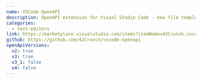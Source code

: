 ```yaml
---
name: VSCode OpenAPI
description: OpenAPI extension for Visual Studio Code - new file templates, navigation, intellisense, code snippets.
categories:
  - text-editors
link: https://marketplace.visualstudio.com/items?itemName=42Crunch.vscode-openapi
github: https://github.com/42Crunch/vscode-openapi
openApiVersions:
  v2: true
  v3: true
  v3_1: false
  v4: false
---
```

